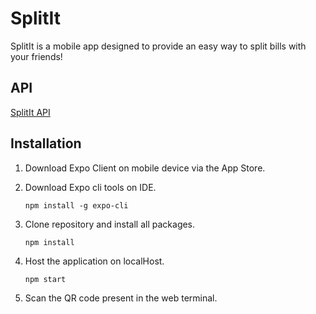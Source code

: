 # SplitIt

SplitIt is a mobile app designed to provide an easy way to split bills with your friends!

## API

[SplitIt API](https://github.com/enterdoki/SplitIt-API)

## Installation

1. Download Expo Client on mobile device via the App Store.

2. Download Expo cli tools on IDE.

   ``` npm install -g expo-cli  ```

3. Clone repository and install all packages.

   ``` npm install ```

4. Host the application on localHost.

   ``` npm start ```

5. Scan the QR code present in the web terminal.



